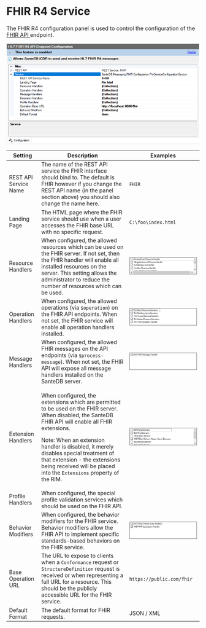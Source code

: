 # FHIR R4 Service

The FHIR R4 configuration panel is used to control the configuration of the [FHIR API ](../../../../operations-1/standard-operating-procedures/hl7-fhir/)endpoint.

![](<../../../../.gitbook/assets/image (423) (1) (1) (1) (1) (1).png>)

| Setting               | Description                                                                                                                                                                                                                                                                                                                                                                   | Examples                                                                           |
| --------------------- | ----------------------------------------------------------------------------------------------------------------------------------------------------------------------------------------------------------------------------------------------------------------------------------------------------------------------------------------------------------------------------- | ---------------------------------------------------------------------------------- |
| REST API Service Name | The name of the REST API service the FHIR interface should bind to. The default is FHIR however if you change the REST API name (in the panel section above) you should also change the name here.                                                                                                                                                                            | `FHIR`                                                                             |
| Landing Page          | The HTML page where the FHIR service should use when a user accesses the FHIR base URL with no specific request.                                                                                                                                                                                                                                                              | `C:\foo\index.html`                                                                |
| Resource Handlers     | When configured, the allowed resources which can be used on the FHIR server. If not set, then the FHIR handler will enable all installed resources on the server. This setting allows the administrator to reduce the number of resources which can be used.                                                                                                                  | ![](<../../../../.gitbook/assets/image (418) (1) (1) (1).png>)                     |
| Operation Handlers    | When configured, the allowed operations (via `$operation`) on the FHIR API endpoints. When not set, the FHIR service will enable all operation handlers installed.                                                                                                                                                                                                            | ![](<../../../../.gitbook/assets/image (420) (1) (1) (1) (1).png>)                 |
| Message Handlers      | When configured, the allowed FHIR messages on the API endpoints (via `$process-message`). When not set, the FHIR API will expose all message handlers installed on the SanteDB server.                                                                                                                                                                                        | ![](<../../../../.gitbook/assets/image (419) (1) (1).png>)                         |
| Extension Handlers    | <p>When configured, the extensions which are permitted to be used on the FHIR server. When disabled, the SanteDB FHIR API will enable all FHIR extensions.</p><p>Note: When an extension handler is disabled, it merely disables special treatment of that extension - the extensions being received will be placed into the <code>Extensions</code> property of the RIM.</p> | ![](<../../../../.gitbook/assets/image (431) (1) (1) (1) (1) (1).png>)             |
| Profile Handlers      | When configured, the special profile validation services which should be used on the FHIR API.                                                                                                                                                                                                                                                                                |                                                                                    |
| Behavior Modifiers    | When configured, the behavior modifiers for the FHIR service. Behavior modifiers allow the FHIR API to implement specific standards-based behaviors on the FHIR service.                                                                                                                                                                                                      | ![](<../../../../.gitbook/assets/image (430) (1) (1) (1) (1) (1) (1) (1) (1).png>) |
| Base Operation URL    | The URL to expose to clients when a `Conformance` request or `StructureDefinition` request is received or when representing a full URL for a resource. This should be the publicly accessible URL for the FHIR service.                                                                                                                                                       | `https://public.com/fhir`                                                          |
| Default Format        | The default format for FHIR requests.                                                                                                                                                                                                                                                                                                                                         | JSON / XML                                                                         |
